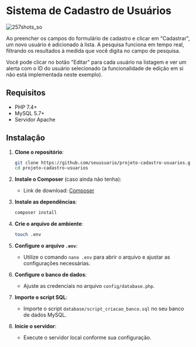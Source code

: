 
# Sistema de Cadastro de Usuários

![257shots_so](https://github.com/user-attachments/assets/0a197e38-73aa-4cc7-aee9-72563b9ae0b2)

Ao preencher os campos do formulário de cadastro e clicar em "Cadastrar", um novo usuário é adicionado à lista. A pesquisa funciona em tempo real, filtrando os resultados à medida que você digita no campo de pesquisa.

Você pode clicar no botão "Editar" para cada usuário na listagem e ver um alerta com o ID do usuário selecionado (a funcionalidade de edição em si não está implementada neste exemplo).



## Requisitos
- PHP 7.4+
- MySQL 5.7+
- Servidor Apache

## Instalação

1. **Clone o repositório**:
   ```bash
   git clone https://github.com/seuusuario/projeto-cadastro-usuarios.git
   cd projeto-cadastro-usuarios
   ```

2. **Instale o Composer** (caso ainda não tenha):
   - Link de download: [Composer](https://getcomposer.org/download/)

3. **Instale as dependências**:
   ```bash
   composer install
   ```

4. **Crie o arquivo de ambiente**:
   ```bash
   touch .env
   ```

5. **Configure o arquivo `.env`**:
   - Utilize o comando `nano .env` para abrir o arquivo e ajustar as configurações necessárias.

6. **Configure o banco de dados**:
   - Ajuste as credenciais no arquivo `config/database.php`.

7. **Importe o script SQL**:
   - Importe o script `database/script_criacao_banco.sql` no seu banco de dados MySQL.

8. **Inicie o servidor**:
   - Execute o servidor local conforme sua configuração.

